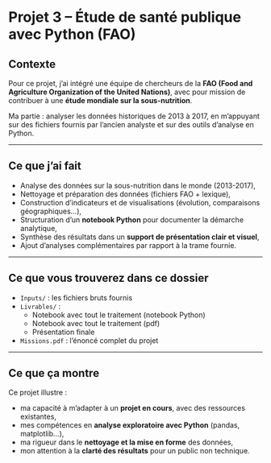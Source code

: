 # Projet 3 – Étude de santé publique avec Python (FAO)

## Contexte

Pour ce projet, j’ai intégré une équipe de chercheurs de la **FAO (Food and Agriculture Organization of the United Nations)**, avec pour mission de contribuer à une **étude mondiale sur la sous-nutrition**.

Ma partie : analyser les données historiques de 2013 à 2017, en m’appuyant sur des fichiers fournis par l’ancien analyste et sur des outils d’analyse en Python.

---

## Ce que j’ai fait

- Analyse des données sur la sous-nutrition dans le monde (2013-2017),
- Nettoyage et préparation des données (fichiers FAO + lexique),
- Construction d’indicateurs et de visualisations (évolution, comparaisons géographiques...),
- Structuration d’un **notebook Python** pour documenter la démarche analytique,
- Synthèse des résultats dans un **support de présentation clair et visuel**,
- Ajout d’analyses complémentaires par rapport à la trame fournie.

---

## Ce que vous trouverez dans ce dossier

- `Inputs/` : les fichiers bruts fournis
- `Livrables/` :
  - Notebook avec tout le traitement (notebook Python)
  - Notebook avec tout le traitement (pdf)
  - Présentation finale 
- `Missions.pdf` : l’énoncé complet du projet

---

## Ce que ça montre

Ce projet illustre :
- ma capacité à m’adapter à un **projet en cours**, avec des ressources existantes,
- mes compétences en **analyse exploratoire avec Python** (pandas, matplotlib...),
- ma rigueur dans le **nettoyage et la mise en forme** des données,
- mon attention à la **clarté des résultats** pour un public non technique.